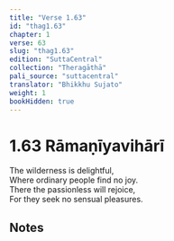 ```yaml
---
title: "Verse 1.63"
id: "thag1.63"
chapter: 1
verse: 63
slug: "thag1.63"
edition: "SuttaCentral"
collection: "Theragāthā"
pali_source: "suttacentral"
translator: "Bhikkhu Sujato"
weight: 1
bookHidden: true
---
```


# 1.63 Rāmaṇīyavihārī  

The wilderness is delightful,  
Where ordinary people find no joy.  
There the passionless will rejoice,  
For they seek no sensual pleasures.

## Notes